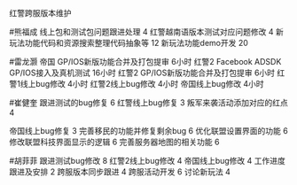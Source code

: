 红警跨服版本维护



#熊福成 
线上包和测试包问题跟进处理                                     4
红警越南语版本测试对应问题修改                              4
新玩法功能代码和资源搜索整理代码抽象等               12
新玩法功能demo开发                                                 20

#雷龙灏 
帝国  GP/IOS新版功能合并及打包提审   6小时
红警2 Facebook ADSDK GP/IOS接入及真机测试   16小时
红警2 GP/IOS新版功能合并及打包提审   6小时
红警1线上bug修改   4小时
红警2线上bug修改   4小时
帝国线上bug修改     4小时

#崔健奎 
跟进测试的bug修复  6
红警线上bug修复 3
叛军来袭活动添加对应的红点 4

帝国线上bug修复 3
完善移民的功能并修复剩余bug  6
优化联盟设置界面的功能  6
修改联盟科技界面显示的逻辑  6
完善服务器地图的相关功能  6


#胡菲菲 
跟进测试bug修改        8
红警2线上bug修改      4
帝国线上bug修改        4
工作进度跟进及安排   2
跨服版本同步跟进       4 
跨服活动开发              6
讨论新玩法                  4

